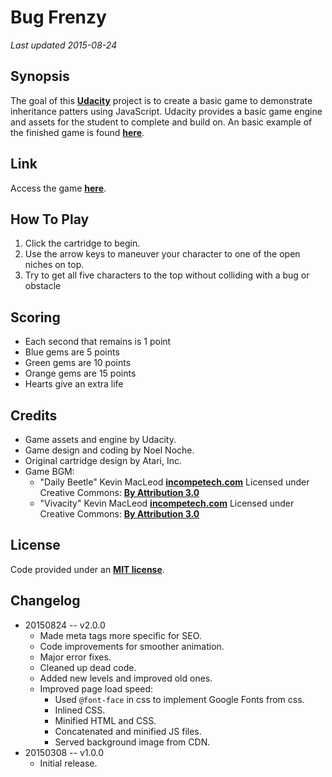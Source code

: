 Bug Frenzy
===
_Last updated 2015-08-24_


Synopsis
---
The goal of this **[Udacity](https://www.udacity.com/)** project is to create a basic game to demonstrate inheritance patters using JavaScript. Udacity provides a basic game engine and assets for the student to complete and build on. An basic example of the finished game is found **[here](https://www.youtube.com/watch?v=SxeHV1kt7iU&feature=youtu.be)**.


Link
---
Access the game **[here](http://noel7847.github.io/udacity-fend-project-03)**.


How To Play
---
1. Click the cartridge to begin.
2. Use the arrow keys to maneuver your character to one of the open niches on top.
3. Try to get all five characters to the top without colliding with a bug or obstacle


Scoring
---
+ Each second that remains is 1 point
+ Blue gems are 5 points
+ Green gems are 10 points
+ Orange gems are 15 points
+ Hearts give an extra life


Credits
---
+ Game assets and engine by Udacity.
+ Game design and coding by Noel Noche.
+ Original cartridge design by Atari, Inc.
+ Game BGM:
	- "Daily Beetle" Kevin MacLeod **[incompetech.com](incompetech.com)**
	Licensed under Creative Commons: **[By Attribution 3.0](http://creativecommons.org/licenses/by/3.0/)**
	- "Vivacity" Kevin MacLeod **[incompetech.com](incompetech.com)**
	Licensed under Creative Commons: **[By Attribution 3.0](http://creativecommons.org/licenses/by/3.0/)**


License
---
Code provided under an **[MIT license](http://opensource.org/licenses/MIT)**.


Changelog
---
+ 20150824 -- v2.0.0
	- Made meta tags more specific for SEO.
	- Code improvements for smoother animation.
	- Major error fixes.
	- Cleaned up dead code.
	- Added new levels and improved old ones.
	- Improved page load speed:
		* Used `@font-face` in css to implement Google Fonts from css.
		* Inlined CSS.
		* Minified HTML and CSS.
		* Concatenated and minified JS files.
		* Served background image from CDN.
+  20150308 -- v1.0.0
	- Initial release.